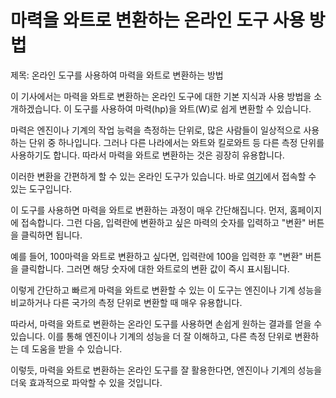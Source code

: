 마력을 와트로 변환하는 온라인 도구 사용 방법
=========================

제목: 온라인 도구를 사용하여 마력을 와트로 변환하는 방법

이 기사에서는 마력을 와트로 변환하는 온라인 도구에 대한 기본 지식과 사용 방법을 소개하겠습니다. 이 도구를 사용하여 마력(hp)을 와트(W)로 쉽게 변환할 수 있습니다.

마력은 엔진이나 기계의 작업 능력을 측정하는 단위로, 많은 사람들이 일상적으로 사용하는 단위 중 하나입니다. 그러나 다른 나라에서는 와트와 킬로와트 등 다른 측정 단위를 사용하기도 합니다. 따라서 마력을 와트로 변환하는 것은 굉장히 유용합니다.

이러한 변환을 간편하게 할 수 있는 온라인 도구가 있습니다. 바로 [여기](https://www.onlinecalculatorsfree.com/ko/convert/horsepower-to-watts.html)에서 접속할 수 있는 도구입니다.

이 도구를 사용하면 마력을 와트로 변환하는 과정이 매우 간단해집니다. 먼저, 홈페이지에 접속합니다. 그런 다음, 입력란에 변환하고 싶은 마력의 숫자를 입력하고 "변환" 버튼을 클릭하면 됩니다.

예를 들어, 100마력을 와트로 변환하고 싶다면, 입력란에 100을 입력한 후 "변환" 버튼을 클릭합니다. 그러면 해당 숫자에 대한 와트로의 변환 값이 즉시 표시됩니다.

이렇게 간단하고 빠르게 마력을 와트로 변환할 수 있는 이 도구는 엔진이나 기계 성능을 비교하거나 다른 국가의 측정 단위로 변환할 때 매우 유용합니다.

따라서, 마력을 와트로 변환하는 온라인 도구를 사용하면 손쉽게 원하는 결과를 얻을 수 있습니다. 이를 통해 엔진이나 기계의 성능을 더 잘 이해하고, 다른 측정 단위로 변환하는 데 도움을 받을 수 있습니다.

이렇듯, 마력을 와트로 변환하는 온라인 도구를 잘 활용한다면, 엔진이나 기계의 성능을 더욱 효과적으로 파악할 수 있을 것입니다.
